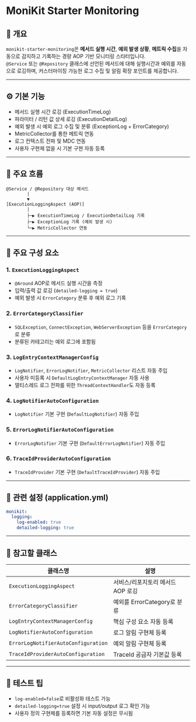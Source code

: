 
# MoniKit Starter Monitoring

## 📌 개요

`monikit-starter-monitoring`은 **메서드 실행 시간**, **예외 발생 상황**, **메트릭 수집**을 자동으로 감지하고 기록하는 경량 AOP 기반 모니터링 스타터입니다.  
`@Service` 또는 `@Repository` 클래스에 선언된 메서드에 대해 실행시간과 예외를 자동으로 로깅하며, 커스터마이징 가능한 로그 수집 및 알림 확장 포인트를 제공합니다.

---

## ⚙️ 기본 기능

- 메서드 실행 시간 로깅 (ExecutionTimeLog)
- 파라미터 / 리턴 값 상세 로깅 (ExecutionDetailLog)
- 예외 발생 시 예외 로그 수집 및 분류 (ExceptionLog + ErrorCategory)
- MetricCollector를 통한 메트릭 연동
- 로그 컨텍스트 전파 및 MDC 연동
- 사용자 구현체 없을 시 기본 구현 자동 등록

---

## 🧩 주요 흐름

```text
@Service / @Repository 대상 메서드
        |
        ▼
[ExecutionLoggingAspect (AOP)]
        |
        ├─▶ ExecutionTimeLog / ExecutionDetailLog 기록
        ├─▶ ExceptionLog 기록 (예외 발생 시)
        └─▶ MetricCollector 연동
```

---

## 🧱 주요 구성 요소

### 1. `ExecutionLoggingAspect`
- `@Around` AOP로 메서드 실행 시간을 측정
- 입력/출력 값 로깅 (`detailed-logging = true`)
- 예외 발생 시 `ErrorCategory` 분류 후 예외 로그 기록

### 2. `ErrorCategoryClassifier`
- `SQLException`, `ConnectException`, `WebServerException` 등을 `ErrorCategory`로 분류
- 분류된 카테고리는 예외 로그에 포함됨

### 3. `LogEntryContextManagerConfig`
- `LogNotifier`, `ErrorLogNotifier`, `MetricCollector` 리스트 자동 주입
- 사용자 미등록 시 `DefaultLogEntryContextManager` 자동 사용
- 멀티스레드 로그 전파를 위한 `ThreadContextHandler`도 자동 등록

### 4. `LogNotifierAutoConfiguration`
- `LogNotifier` 기본 구현 (`DefaultLogNotifier`) 자동 주입

### 5. `ErrorLogNotifierAutoConfiguration`
- `ErrorLogNotifier` 기본 구현 (`DefaultErrorLogNotifier`) 자동 주입

### 6. `TraceIdProviderAutoConfiguration`
- `TraceIdProvider` 기본 구현 (`DefaultTraceIdProvider`) 자동 주입

---

## 📄 관련 설정 (application.yml)

```yaml
monikit:
  logging:
    log-enabled: true
    detailed-logging: true
```

---

## 📌 참고할 클래스

| 클래스명 | 설명 |
|----------|------|
| `ExecutionLoggingAspect` | 서비스/리포지토리 메서드 AOP 로깅 |
| `ErrorCategoryClassifier` | 예외를 ErrorCategory로 분류 |
| `LogEntryContextManagerConfig` | 핵심 구성 요소 자동 등록 |
| `LogNotifierAutoConfiguration` | 로그 알림 구현체 등록 |
| `ErrorLogNotifierAutoConfiguration` | 예외 알림 구현체 등록 |
| `TraceIdProviderAutoConfiguration` | TraceId 공급자 기본값 등록 |

---

## 🧪 테스트 팁

- `log-enabled=false`로 비활성화 테스트 가능
- `detailed-logging=true` 설정 시 input/output 로그 확인 가능
- 사용자 정의 구현체를 등록하면 기본 자동 설정은 무시됨
